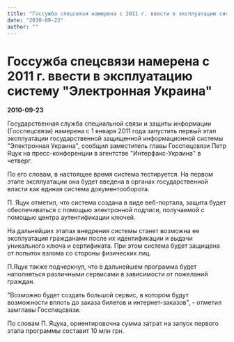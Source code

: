 ```yaml
---
title: "Госсужба спецсвязи намерена с 2011 г. ввести в эксплуатацию систему \"Электронная Украина\""
date: "2010-09-23"
author: ""
---
```


# Госсужба спецсвязи намерена с 2011 г. ввести в эксплуатацию систему "Электронная Украина"

**2010-09-23** 

Государственная служба специальной связи и защиты информации  (Госспецсвязи) намерена с 1 января 2011 года запустить первый этап  эксплуатации государственной защищенной информационной системы  "Электронная Украина", сообщил заместитель главы Госспецсвязи Петр Яцук  на пресс-конференции в агентстве "Интерфакс-Украина" в четверг.

По  его словам, в настоящее время система тестируется. На первом этапе  эксплуатации она будет введена в органах государственной власти как  единая система документооборота.

П. Яцук отметил, что система  создана в виде веб-портала, защита будет обеспечиваться с помощью  электронной подписи, получаемой с помощью центра аутентификации ключей.

На  дальнейших этапах внедрения системы станет возможна ее эксплуатация  гражданами после их идентификации и выдачи уникального ключа и  сертификата. При этом система будет защищена от попыток взлома со  стороны физических лиц.

П.Яцук также подчеркнул, что в дальнейшем программа будет наполняться различными сервисами в зависимости от пожеланий граждан.

"Возможно  будет создать большой сервис, в котором будут возможности вплоть до  заказа билетов и интернет-заказов", - отметил замглавы Госспецсвязи.

По словам П. Яцука, ориентировочна сумма затрат на запуск первого этапа программы составит 10 млн грн.